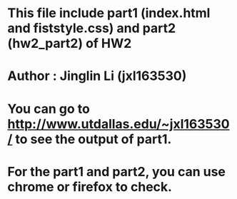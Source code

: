 # This file include part1 (index.html and fiststyle.css) and part2 (hw2_part2) of HW2

# Author : Jinglin Li (jxl163530)

# You can go to http://www.utdallas.edu/~jxl163530/ to see the output of part1. 

# For the part1 and part2, you can use chrome or firefox to check. 

